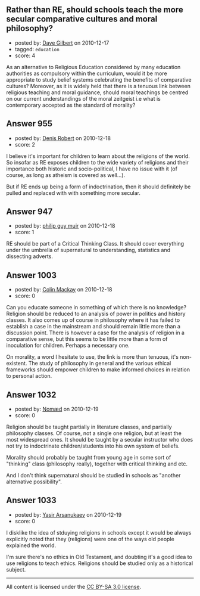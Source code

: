 ## Rather than RE, should schools teach the more secular comparative cultures and moral philosophy?

- posted by: [Dave Gilbert](https://stackexchange.com/users/-1/238-dave-gilbert) on 2010-12-17
- tagged: `education`
- score: 4

As an alternative to Religious Education considered by many education authorities as compulsory within the curriculum, would it be more appropriate to study belief systems celebrating the benefits of comparative cultures?  Moreover, as it is widely held that there is a tenuous link between religious teaching and moral guidance, should moral teachings be centred on our current understandings of the moral zeitgeist i.e what is contemporary accepted as the standard of morality?


## Answer 955

- posted by: [Denis Robert](https://stackexchange.com/users/-1/122-denis-robert) on 2010-12-18
- score: 2

I believe it's important for children to learn about the religions of the world. So insofar as RE exposes children to the wide variety of religions and their importance both historic and socio-political, I have no issue with it (of course, as long as atheism is covered as well...).

But if RE ends up being a form of indoctrination, then it should definitely be pulled and replaced with with something more secular.



## Answer 947

- posted by: [philip guy muir](https://stackexchange.com/users/-1/182-philip-guy-muir) on 2010-12-18
- score: 1

RE should be part of a Critical Thinking Class. It should cover everything under the umbrella of supernatural to understanding, statistics and dissecting adverts.


## Answer 1003

- posted by: [Colin Mackay](https://stackexchange.com/users/-1/30-colin-mackay) on 2010-12-18
- score: 0

Can you educate someone in something of which there is no knowledge? Religion should be reduced to an analysis of power in politics and history classes. It also comes up of course in philosophy where it has failed to establish a case in the mainstream and should remain little more than a discussion point. There is however a case for the analysis of religion in a comparative sense, but this seems to be little more than a form of inoculation for children. Perhaps a necessary one.

On morality, a word I hesitate to use, the link is more than tenuous, it's non-existent. The study of philosophy in general and the various ethical frameworks should empower children to make informed choices in relation to personal action.


## Answer 1032

- posted by: [Nomæd](https://stackexchange.com/users/-1/27-nom-d) on 2010-12-19
- score: 0

Religion should be taught partially in literature classes, and partially philosophy classes. Of course, not a single one religion, but at least the most widespread ones. It should be taught by a secular instructor who does not try to indoctrinate children/students into his own system of beliefs.

Morality should probably be taught from young age in some sort of "thinking" class (philosophy really), together with critical thinking and etc.

And I don't think supernatural should be studied in schools as "another alternative possibility".


## Answer 1033

- posted by: [Yasir Arsanukaev](https://stackexchange.com/users/-1/197-yasir-arsanukaev) on 2010-12-19
- score: 0

I disklike the idea of stduying religions in schools except it would be always explicitly  noted that they (religions) were one of the ways old people explained the world.

I'm sure there's no ethics in Old Testament, and doubting it's a good idea to use religions to teach ethics. Religions should be studied only as a historical subject.



---

All content is licensed under the [CC BY-SA 3.0 license](https://creativecommons.org/licenses/by-sa/3.0/).
